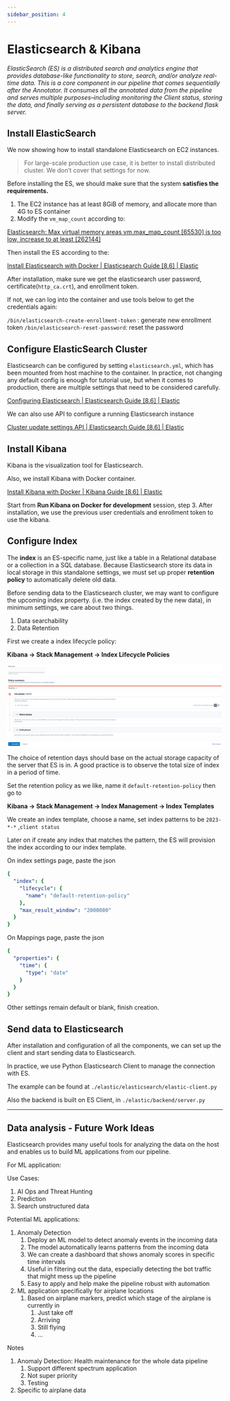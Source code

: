 ```yaml
---
sidebar_position: 4
---
```

# Elasticsearch & Kibana

*ElasticSearch (ES) is a distributed search and analytics engine that provides database-like functionality to store, search, and/or analyze real-time data. This is a core component in our pipeline that comes sequentially after the Annotator. It consumes all the annotated data from the pipeline and serves multiple purposes–including monitoring the Client status, storing the data, and finally serving as a persistent database to the backend flask server.*

## Install ElasticSearch

We now showing how to install standalone Elasticsearch on EC2 instances. 

> For large-scale production use case, it is better to install distributed cluster. We don’t cover that settings for now.
> 

Before installing the ES, we should make sure that the system **satisfies the requirements.**

1. The EC2 instance has at least 8GiB of memory, and allocate more than 4G to ES container
2. Modify the `vm_map_count` according to:

[Elasticsearch: Max virtual memory areas vm.max_map_count [65530] is too low, increase to at least [262144]](https://stackoverflow.com/questions/51445846/elasticsearch-max-virtual-memory-areas-vm-max-map-count-65530-is-too-low-inc)

Then install the ES according to the:

[Install Elasticsearch with Docker | Elasticsearch Guide [8.6] | Elastic](https://www.elastic.co/guide/en/elasticsearch/reference/current/docker.html)

After installation, make sure we get the elasticsearch user password, certificate(`http_ca.crt`), and enrollment token.

If not, we can log into the container and use tools below to get the credentials again:

`/bin/elasticsearch-create-enrollment-token` : generate new enrollment token
`/bin/elasticsearch-reset-password`: reset the password 

## Configure ElasticSearch Cluster

Elasticsearch can be configured by setting `elasticsearch.yml`, which has been mounted from host machine to the container. In practice, not changing any default config is enough for tutorial use, but when it comes to production, there are multiple settings that need to be considered carefully.

[Configuring Elasticsearch | Elasticsearch Guide [8.6] | Elastic](https://www.elastic.co/guide/en/elasticsearch/reference/current/settings.html)

We can also use API to configure a running Elasticsearch instance  

[Cluster update settings API | Elasticsearch Guide [8.6] | Elastic](https://www.elastic.co/guide/en/elasticsearch/reference/current/cluster-update-settings.html)

## Install Kibana

Kibana is the visualization tool for Elasticsearch.

Also, we install Kibana with Docker container.

[Install Kibana with Docker | Kibana Guide [8.6] | Elastic](https://www.elastic.co/guide/en/kibana/8.6/docker.html)

Start from **Run Kibana on Docker for development** session, step 3. After installation, we use the previous user credentials and enrollment token to use the kibana.

## Configure Index

The **index** is an ES-specific name, just like a table in a Relational database or a collection in a SQL database. Because Elasticsearch store its data in local storage in this standalone settings, we must set up proper **retention policy** to automatically delete old data.  

Before sending data to the Elasticsearch cluster, we may want to configure the upcoming index property. (i.e. the index created by the new data), in minimum settings, we care about two things.

1. Data searchability
2. Data Retention

First we create a index lifecycle policy:

**Kibana → Stack Management → Index Lifecycle Policies** 

![Untitled](/img/elastic_1.png)

The choice of retention days should base on the actual storage capacity of the server that ES is in. A good practice is to observe the total size of index in a period of time.

Set the retention policy as we like, name it `default-retention-policy` then go to 

**Kibana → Stack Management → Index Management → Index Templates**

We create an index template, choose a name, set index patterns to be `2023-*-*` ,`client status`

Later on if create any index that matches the pattern, the ES will provision the index according to our index template. 

On index settings page, paste the json

```yaml
{
  "index": {
    "lifecycle": {
      "name": "default-retention-policy"
    },
    "max_result_window": "2000000"
  }
}
```

On Mappings page, paste the json

```yaml
{
  "properties": {
    "time": {
      "type": "date"
    }
  }
}
```

Other settings remain default or blank, finish creation.

## Send data to Elasticsearch

After installation and configuration of all the components, we can set up the client and start sending data to Elasticsearch.

In practice, we use Python Elasticsearch Client to manage the connection with ES.

The example can be found at `./elastic/elasticsearch/elastic-client.py`

Also the backend is built on ES Client, in `./elastic/backend/server.py`

---

## Data analysis - Future Work Ideas

Elasticsearch provides many useful tools for analyzing the data on the host and enables us to build ML applications from our pipeline.

For ML application:

Use Cases:

1. AI Ops and Threat Hunting
2. Prediction
3. Search unstructured data

Potential ML applications:

1. Anomaly Detection
    1. Deploy an ML model to detect anomaly events in the incoming data
    2. The model automatically learns patterns from the incoming data 
    3. We can create a dashboard that shows anomaly scores in specific time intervals
    4. Useful in filtering out the data, especially detecting the bot traffic that might mess up the pipeline
    5. Easy to apply and help make the pipeline robust with automation
2.  ML application specifically for airplane locations
    1. Based on airplane markers, predict which stage of the airplane is currently in 
        1. Just take off
        2. Arriving
        3. Still flying
        4. …  

Notes

1. Anomaly Detection: Health maintenance for the whole data pipeline
    1. Support different spectrum application
    2. Not super priority
    3. Testing
2. Specific to airplane data